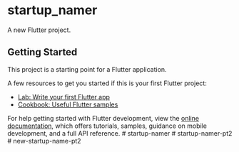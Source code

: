 # startup_namer

A new Flutter project.

## Getting Started

This project is a starting point for a Flutter application.

A few resources to get you started if this is your first Flutter project:

- [Lab: Write your first Flutter app](https://docs.flutter.dev/get-started/codelab)
- [Cookbook: Useful Flutter samples](https://docs.flutter.dev/cookbook)

For help getting started with Flutter development, view the
[online documentation](https://docs.flutter.dev/), which offers tutorials,
samples, guidance on mobile development, and a full API reference.
#   s t a r t u p - n a m e r  
 #   s t a r t u p - n a m e r - p t 2  
 #   n e w - s t a r t u p - n a m e - p t 2  
 